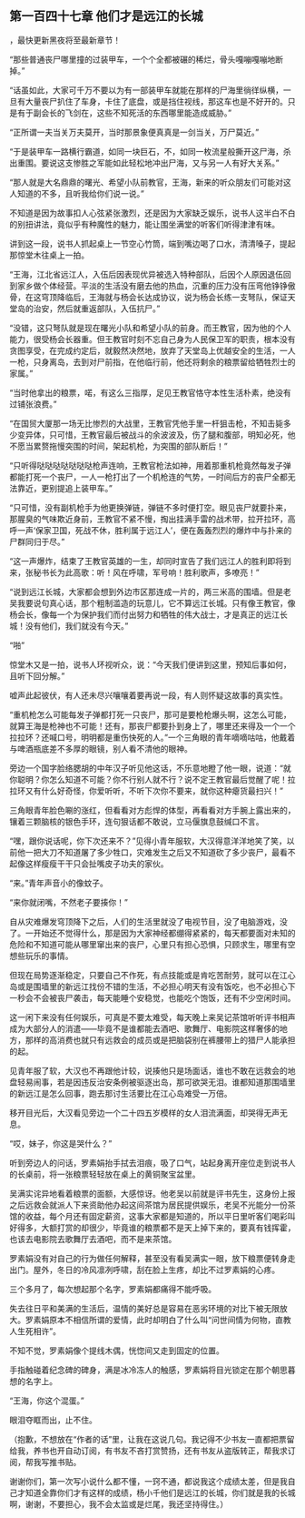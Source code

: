 ## 第一百四十七章 他们才是远江的长城
，最快更新黑夜将至最新章节！

“那些普通丧尸哪里撞的过装甲车，一个个全都被碾的稀烂，骨头嘎嘣嘎嘣地断掉。”

“话虽如此，大家可千万不要以为有一部装甲车就能在那样的尸海里徜徉纵横，一旦有大量丧尸扒住了车身，卡住了底盘，或是挡住视线，那这车也是不好开的。只是有于副会长的飞剑在，这些不知死活的东西哪里能造成威胁。”

“正所谓一夫当关万夫莫开，当时那景象便真真是一剑当关，万尸莫近。”

“于是装甲车一路横行霸道，如同一块巨石，不，如同一枚流星般撕开这尸海，杀出重围。要说这支惨胜之军能如此轻松地冲出尸海，又与另一人有好大关系。”

“那人就是大名鼎鼎的曙光、希望小队前教官，王海，新来的听众朋友们可能对这人知道的不多，且听我给你们说一说。”

不知道是因为故事扣人心弦紧张激烈，还是因为大家缺乏娱乐，说书人这半白不白的别扭讲法，竟似乎有种魔性的魅力，能让围坐满堂的听客们听得津津有味。

讲到这一段，说书人抓起桌上一节空心竹筒，端到嘴边喝了口水，清清嗓子，提起那惊堂木往桌上一拍。

“王海，江北省远江人，入伍后因表现优异被选入特种部队，后因个人原因退伍回到家乡做个体经营。平淡的生活没有磨去他的热血，沉重的压力没有压弯他铮铮傲骨，在这穹顶降临后，王海就与杨会长达成协议，说为杨会长练一支弩队，保证天堂岛的治安，然后就重返部队，入伍抗尸。”

“没错，这只弩队就是现在曙光小队和希望小队的前身。而王教官，因为他的个人能力，很受杨会长器重。但王教官时刻不忘自己身为人民保卫军的职责，根本没有贪图享受，在完成约定后，就毅然决然地，放弃了天堂岛上优越安全的生活，一人一枪，只身离岛，去到对尸前指，在他临行前，他还将剩余的粮票留给牺牲烈士的家属。”

“当时他拿出的粮票，喏，有这么三指厚，足见王教官恪守本性生活朴素，绝没有过铺张浪费。”

“在国贸大厦那一场无比惨烈的大战里，王教官凭他手里一杆狙击枪，不知击毙多少变异体，只可惜，王教官最后被战斗的余波波及，伤了腿和腹部，明知必死，他不愿当累赘拖慢突围的时间，架起机枪，为突围的部队断后！”

“只听得哒哒哒哒哒哒哒枪声连响，王教官枪法如神，用着那重机枪竟然每发子弹都能打死一个丧尸，一人一枪打出了一个机枪连的气势，一时间后方的丧尸全都无法靠近，更别提追上装甲车。”

“只可惜，没有副机枪手为他更换弹链，弹链不多时便打空。眼见丧尸就要扑来，那腥臭的气味欺近身前，王教官不紧不慢，掏出挂满手雷的战术带，拉开拉环，高呼一声‘保家卫国，死战不休，胜利属于远江人’，便在轰轰烈烈的爆炸中与扑来的尸群同归于尽。”

“这一声爆炸，结束了王教官英雄的一生，却同时宣告了我们远江人的胜利即将到来，张秘书长为此高歌：听！风在呼啸，军号响！胜利歌声，多嘹亮！”

“说到远江长城，大家都会想到外边市区那连成一片的，两三米高的围墙。但是老吴我要说句真心话，那个粗制滥造的玩意儿，它不算远江长城。只有像王教官，像杨会长，像每一个为保护我们而付出努力和牺牲的伟大战士，才是真正的远江长城！没有他们，我们就没有今天。”

“啪”

惊堂木又是一拍，说书人环视听众，说：“今天我们便讲到这里，预知后事如何，且听下回分解。”

嘘声此起彼伏，有人还未尽兴嚷嚷着要再说一段，有人则怀疑这故事的真实性。

“重机枪怎么可能每发子弹都打死一只丧尸，那可是要枪枪爆头啊，这怎么可能，就算王海是枪神也不可能！还有，那丧尸都要扑到身上了，哪里还来得及一个一个拉拉环？还喊口号，明明都是重伤快死的人。”一个三角眼的青年嘀嘀咕咕，他戴着与啤酒瓶底差不多厚的眼镜，别人看不清他的眼神。

旁边一个国字脸络腮胡的中年汉子听见他这话，不乐意地瞪了他一眼，说道：“就你聪明？你怎么知道不可能？你不行别人就不行？说不定王教官最后觉醒了呢！拉拉环又有什么好奇怪，你爱听听，不听下次你不要来，就你这种瘪货最扫兴！”

三角眼青年脸色唰的涨红，但看看对方彪悍的体型，再看看对方手腕上露出来的，镶着三颗脑核的银色手环，连句狠话都不敢说，立马偃旗息鼓缄口不言。

“嘿，跟你说话呢，你下次还来不？”见得小青年服软，大汉得意洋洋地笑了笑，以前他一把大刀不知道屠了多少牲口，灾难发生之后又不知道砍了多少丧尸，最看不起像这样瘦瘦干干只会扯嘴皮子功夫的家伙。

“来。”青年声音小的像蚊子。

“来你就闭嘴，不然老子要揍你！”

自从灾难爆发穹顶降下之后，人们的生活里就没了电视节目，没了电脑游戏，没了。一开始还不觉得什么，那是因为大家神经都绷得紧紧的，每天都要面对未知的危险和不知道可能从哪里窜出来的丧尸，心里只有担心恐惧，只顾求生，哪里有空想些玩乐的事情。

但现在局势逐渐稳定，只要自己不作死，有点技能或是肯吃苦耐劳，就可以在江心岛或是围墙里的新远江找份不错的生活，不必担心明天有没有饭吃，也不必担心下一秒会不会被丧尸袭击，每天能睡个安稳觉，也能吃个饱饭，还有不少空闲时间。

这一闲下来没有任何娱乐，可真是不要太难受，每天晚上来吴记茶馆听听评书相声成为大部分人的消遣――毕竟不是谁都能去酒吧、歌舞厅、电影院这样奢侈的地方，那样的高消费也就只有远救会的成员或是把脑袋别在裤腰带上的猎尸人能承担的起。

见青年服了软，大汉也不再跟他计较，说揍他只是场面话，谁也不敢在远救会的地盘轻易闹事，若是因违反治安条例被驱逐出岛，那可欲哭无泪。谁都知道那围墙里的新远江是怎么回事，跑去那讨生活要比在江心岛难受一万倍。

移开目光后，大汉看见旁边一个二十四五岁模样的女人泪流满面，却哭得无声无息。

“哎，妹子，你这是哭什么？”

听到旁边人的问话，罗素娟抬手拭去泪痕，吸了口气，站起身离开座位走到说书人的长桌前，将一张粮票轻轻放在桌上的黄铜聚宝盆里。

吴满实诧异地看着粮票的面额，大感惊讶。他老吴以前就是评书先生，这身份上报之后远救会就派人下来资助他办起这间茶馆为居民提供娱乐，老吴不光能分一份茶馆的收益，每个月还有固定薪资，这事大家都是知道的，所以平日里听客们喝彩叫好得多，大额打赏的却很少，毕竟谁的粮票都不是天上掉下来的，要真有钱挥霍，也该去电影院去歌舞厅去酒吧，而不是来茶馆。

罗素娟没有对自己的行为做任何解释，甚至没有看吴满实一眼，放下粮票便转身走出门。屋外，冬日的冷风凛冽呼啸，刮在脸上生疼，却比不过罗素娟的心疼。

三个多月了，每次想起那个名字，罗素娟都痛得不能呼吸。

失去往日平和美满的生活后，温情的美好总是容易在恶劣环境的对比下被无限放大。罗素娟原本不相信所谓的爱情，此时却明白了什么叫“问世间情为何物，直教人生死相许”。

不知不觉，罗素娟像个提线木偶，恍惚间又走到固定的位置。

手指触碰着纪念碑的碑身，满是冰冷冻人的触感，罗素娟将目光锁定在那个朝思暮想的名字上。

“王海，你这个混蛋。”

眼泪夺眶而出，止不住。

（抱歉，不想放在“作者的话”里，让我在这说几句。我记得不少书友一直都把票留给我，养书也开自动订阅，有书友不吝打赏赞扬，还有书友从盗版转正，帮我求订阅，帮我写推书贴。

谢谢你们，第一次写小说什么都不懂，一窍不通，都说我这个成绩太差，但是我自己才知道全靠你们才有这样的成绩，杨小千他们是远江的长城，你们就是我的长城啊，谢谢，不要担心，我不会太监或是烂尾，我还坚持得住。）


